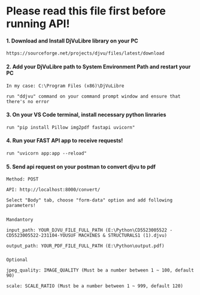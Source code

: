 # Please read this file first before running API!

#### 1. Download and Install DjVuLibre library on your PC

    https://sourceforge.net/projects/djvu/files/latest/download

#### 2. Add your DjVuLibre path to System Environment Path and restart your PC

    In my case: C:\Program Files (x86)\DjVuLibre

    run "ddjvu" command on your command prompt window and ensure that there's no error

#### 3. On your VS Code terminal, install necessary python linraries

    run "pip install Pillow img2pdf fastapi uvicorn"

#### 4. Run your FAST API app to receive requests!

    run "uvicorn app:app --reload"

#### 5. Send api request on your postman to convert djvu to pdf

    Method: POST

    API: http://localhost:8000/convert/

    Select "Body" tab, choose "form-data" option and add following parameters!

##### 
    Mandantory

    input_path: YOUR_DJVU_FILE_FULL_PATH (E:\Python\CD5523005522 - CD5523005522-231104-YOUSUF MACHINES & STRUCTURALS1 (1).djvu)

    output_path: YOUR_PDF_FILE_FULL_PATH (E:\Python\output.pdf)

##### 
    Optional

    jpeg_quality: IMAGE_QUALITY (Must be a number between 1 ~ 100, default 90)

    scale: SCALE_RATIO (Must be a number between 1 ~ 999, default 120)
